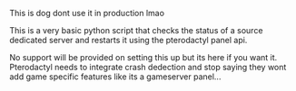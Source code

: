 This is dog dont use it in production lmao

This is a very basic python script that checks the status of a source dedicated server and restarts it using the pterodactyl panel api.

No support will be provided on setting this up but its here if you want it. Pterodactyl needs to integrate crash dedection and stop saying they wont add game specific features like its a gameserver panel...
